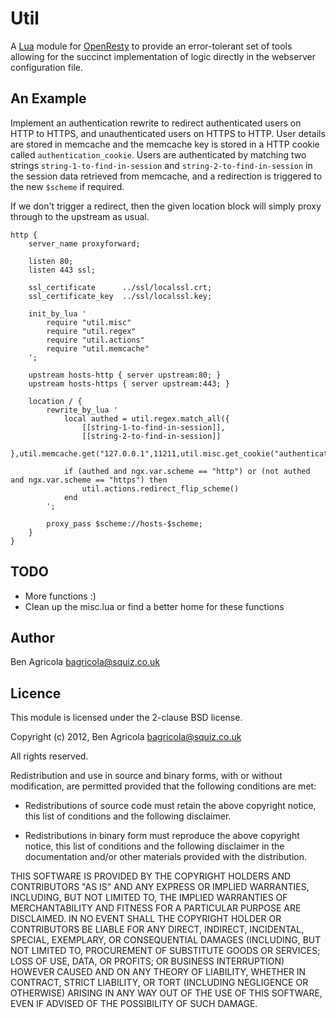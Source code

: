 # Util

A [Lua](http://www.lua.org) module for [OpenResty](http://openresty.org) to provide an error-tolerant set of tools allowing for the succinct implementation of logic directly in the webserver configuration file. 

## An Example
Implement an authentication rewrite to redirect authenticated users on HTTP to HTTPS, and unauthenticated users on HTTPS to HTTP. User details are stored in memcache and the memcache key is stored in a HTTP cookie called `authentication_cookie`. Users are authenticated by matching two strings `string-1-to-find-in-session` and `string-2-to-find-in-session` in the session data retrieved from memcache, and a redirection is triggered to the new `$scheme` if required.

If we don't trigger a redirect, then the given location block will simply proxy through to the upstream as usual.

```
http {
	server_name proxyforward;

	listen 80;
	listen 443 ssl;

    ssl_certificate      ../ssl/localssl.crt;
    ssl_certificate_key  ../ssl/localssl.key;

    init_by_lua '
        require "util.misc"
        require "util.regex"
        require "util.actions"
        require "util.memcache"
    ';

	upstream hosts-http { server upstream:80; }
	upstream hosts-https { server upstream:443; }

	location / {
	    rewrite_by_lua '
	        local authed = util.regex.match_all({
	            [[string-1-to-find-in-session]],
	            [[string-2-to-find-in-session]]
	        },util.memcache.get("127.0.0.1",11211,util.misc.get_cookie("authentication_cookie")))

	        if (authed and ngx.var.scheme == "http") or (not authed and ngx.var.scheme == "https") then
	            util.actions.redirect_flip_scheme()
	        end
	    ';

	    proxy_pass $scheme://hosts-$scheme;
	}
}
```

## TODO
* More functions :) 
* Clean up the misc.lua or find a better home for these functions

## Author

Ben Agricola <bagricola@squiz.co.uk>

## Licence

This module is licensed under the 2-clause BSD license.

Copyright (c) 2012, Ben Agricola <bagricola@squiz.co.uk>

All rights reserved.

Redistribution and use in source and binary forms, with or without modification, are permitted provided that the following conditions are met:

* Redistributions of source code must retain the above copyright notice, this list of conditions and the following disclaimer.

* Redistributions in binary form must reproduce the above copyright notice, this list of conditions and the following disclaimer in the documentation and/or other materials provided with the distribution.

THIS SOFTWARE IS PROVIDED BY THE COPYRIGHT HOLDERS AND CONTRIBUTORS "AS IS" AND ANY EXPRESS OR IMPLIED WARRANTIES, INCLUDING, BUT NOT LIMITED TO, THE IMPLIED WARRANTIES OF MERCHANTABILITY AND FITNESS FOR A PARTICULAR PURPOSE ARE DISCLAIMED. IN NO EVENT SHALL THE COPYRIGHT HOLDER OR CONTRIBUTORS BE LIABLE FOR ANY DIRECT, INDIRECT, INCIDENTAL, SPECIAL, EXEMPLARY, OR CONSEQUENTIAL DAMAGES (INCLUDING, BUT NOT LIMITED TO, PROCUREMENT OF SUBSTITUTE GOODS OR SERVICES; LOSS OF USE, DATA, OR PROFITS; OR BUSINESS INTERRUPTION) HOWEVER CAUSED AND ON ANY THEORY OF LIABILITY, WHETHER IN CONTRACT, STRICT LIABILITY, OR TORT (INCLUDING NEGLIGENCE OR OTHERWISE) ARISING IN ANY WAY OUT OF THE USE OF THIS SOFTWARE, EVEN IF ADVISED OF THE POSSIBILITY OF SUCH DAMAGE.

